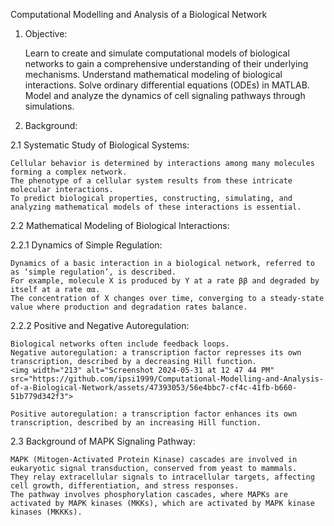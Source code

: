 Computational Modelling and Analysis of a Biological Network

1. Objective:

    Learn to create and simulate computational models of biological networks to gain a comprehensive understanding of their underlying mechanisms.
    Understand mathematical modeling of biological interactions.
    Solve ordinary differential equations (ODEs) in MATLAB.
    Model and analyze the dynamics of cell signaling pathways through simulations.

2. Background:

2.1 Systematic Study of Biological Systems:

    Cellular behavior is determined by interactions among many molecules forming a complex network.
    The phenotype of a cellular system results from these intricate molecular interactions.
    To predict biological properties, constructing, simulating, and analyzing mathematical models of these interactions is essential.

2.2 Mathematical Modeling of Biological Interactions:

2.2.1 Dynamics of Simple Regulation:

    Dynamics of a basic interaction in a biological network, referred to as ‘simple regulation’, is described.
    For example, molecule X is produced by Y at a rate ββ and degraded by itself at a rate αα.
    The concentration of X changes over time, converging to a steady-state value where production and degradation rates balance.

2.2.2 Positive and Negative Autoregulation:

    Biological networks often include feedback loops.
    Negative autoregulation: a transcription factor represses its own transcription, described by a decreasing Hill function.
    <img width="213" alt="Screenshot 2024-05-31 at 12 47 44 PM" src="https://github.com/ipsi1999/Computational-Modelling-and-Analysis-of-a-Biological-Network/assets/47393053/56e4bbc7-cf4c-41fb-b660-51b779d342f3">

    Positive autoregulation: a transcription factor enhances its own transcription, described by an increasing Hill function.

2.3 Background of MAPK Signaling Pathway:

    MAPK (Mitogen-Activated Protein Kinase) cascades are involved in eukaryotic signal transduction, conserved from yeast to mammals.
    They relay extracellular signals to intracellular targets, affecting cell growth, differentiation, and stress responses.
    The pathway involves phosphorylation cascades, where MAPKs are activated by MAPK kinases (MKKs), which are activated by MAPK kinase kinases (MKKKs).
